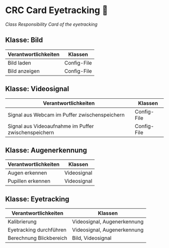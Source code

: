 # CRC Card Eyetracking :eyes:
*Class Responsibility Card of the eyetracking*

## Klasse: Bild

|Verantwortlichkeiten| Klassen |
|--|--|
| Bild laden | Config-File |
| Bild anzeigen | Config-File |

## Klasse: Videosignal

|Verantwortlichkeiten | Klassen |
|--|--|
| Signal aus Webcam im Puffer zwischenspeichern | Config-File |
| Signal aus Videoaufnahme im Puffer zwischenspeichern | Config-File |

## Klasse: Augenerkennung

|Verantwortlichkeiten | Klassen |
|--|--|
| Augen erkennen | Videosignal |
| Pupillen erkennen | Videosignal |


## Klasse: Eyetracking

|Verantwortlichkeiten | Klassen |
|--|--|
| Kalibrierung | Videosignal, Augenerkennung |
| Eyetracking durchführen | Videosignal, Augenerkennung |
| Berechnung Blickbereich | Bild, Videosignal |